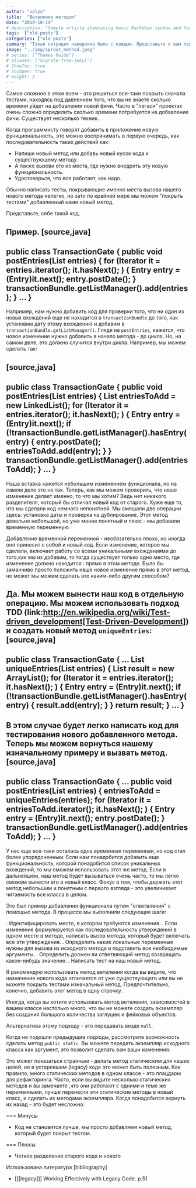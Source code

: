 ```yaml
---
author: "volyx"
title:  "Ветвление методом"
date: "2014-10-14"
# description: "Sample article showcasing basic Markdown syntax and formatting for HTML elements."
tags:  ["old-posts"]
categories: ["old-posts"]
summary: "Такая ситуация наверняка была с каждым. Представьте к вам подходит ваш начальник и говорит: - Клиенты требуют от нас новую фичу - сможем мы сегодня ее добавить? Обычно все что вы можете пролепетать в ответ это:- Я не знаю... смотря куда .... смотря что ... И тут вы задумываетесь... Ну, допустим, мы сможем ее быстро добавить. А как мыпротестируем, что ничего не сломали? А в слух говорите, что-то типа:- А как срочно она нужна?Вы понимаете , что  нужно будет сделать это изменение в 10 местах и это займет 5 часов, но в конечном итоге мы никак не сможем удостовериться, что код работает правильно и что на других концах приложения ничего не отвалилось!"
image: "../img/sprout_method.jpeg"
# series: ["Themes Guide"]
# aliases: ["migrate-from-jekyl"]
# ShowToc: true
# TocOpen: true
# weight: 2
---
```


Самое сложное в этом всем - это решиться все-таки покрыть сначала тестами, находясь под давлением того, что вы не знаете сколько времени уйдет на добавлении новой фичи. Часто в "легаси" проектах очень сложно определить сколько времени потребуется на добавление фичи. Существует несколько техник.

Когда программисту говорят добавить в приложение новую функциональность, это можно воспринимать в первую очередь, как последовательность таких действий как:

* Напиши новый метод или добавь новый кусок кода к существующему методу.
* А также вызови его из места, где нужно внедрить эту новую функциональность. 
* Удостоверься, что все работает, как надо.

Обычно написать тесты, покрывающие именно места вызова нашего нового метода нелегко, но зато по крайней мере
мы можем "покрыть тестами" добавленный нами новый метод.

Представьте, себе такой код.

Пример.
[source,java]
----
public class TransactionGate {
	 public void postEntries(List entries) {
		 for (Iterator it = entries.iterator(); it.hasNext(); ) {
			 Entry entry = (Entry)it.next();
			 entry.postDate();
		 }
		 transactionBundle.getListManager().add(entries);
	 }
 ...
}
----

Например, нам нужно добавить код для проверки того, что ни один из новых вхождений еще не находится в `transactionBundle` до того, как установим дату этому вхождению и добавим в `transactionBundle.getListManager()`. Глядя на `postEntries`, кажется, что новое изменение нужно добавить в начало метода - до цикла. Но, на самом деле, это должно случится внутри цикла. Например, мы можем сделать так:

[source,java]
----
public class TransactionGate
{
	 public void postEntries(List entries) {
		 List entriesToAdd = new LinkedList();
			 for (Iterator it = entries.iterator(); it.hasNext(); ) {
				 Entry entry = (Entry)it.next();
				 if (!transactionBundle.getListManager().hasEntry(entry) {
					entry.postDate();
				 	entriesToAdd.add(entry);
			 	}
		 	}
	 	transactionBundle.getListManager().add(entriesToAdd);
	 }
 ...
}
----
Наша вставка кажется небольшим изменением функционала, но на самом деле это не так. Теперь, как мы можем проверить, что наше изменение делает именно, то что мы хотим? Ведь нет никакого разделителя, который бы отличал новый код от старого. Хуже еще то, что мы сделали код немного непонятней. Мы смешали две операции здесь: установка даты и проверка на дублирование. 
Этот метод довольно небольшой, но уже менее понятный и плюс - мы добавили временную переменную. 

Добавление временной переменной - необязательно плохо, но иногда оно приносит с собой и новый код. Если изменение, которое мы сделали, включает работу со всеми уникальными вхождениями до того,как мы их добавим, то тогда существует только одно место, где изменение должно находится : прямо в этом методе.  Было бы заманчиво просто положить наше новое изменение прямо в этот метод, но может мы можем сделать это каким-либо другим способом?

Да. Мы можем вынести наш код в отдельную операцию. Мы можем использовать подход TDD (link:http://en.wikipedia.org/wiki/Test-driven_development[Test-Driven-Development]) и создать новый метод `uniqueEntries`:
[source,java]
----
public class TransactionGate
{
 ...
 List uniqueEntries(List entries) {
	 List result = new ArrayList();
	 for (Iterator it = entries.iterator(); it.hasNext(); ) {
		Entry entry = (Entry)it.next();
		if (!transactionBundle.getListManager().hasEntry(entry) {
			result.add(entry);
	 	}
	 }
	 return result;
 }
 ...
}
----
В этом случае будет легко написать код для тестирования нового добавленного метода. Теперь мы можем вернуться нашему изначальному примеру и вызвать метод.
[source,java]
----
public class TransactionGate {
 ...
 public void postEntries(List entries) {
	 entriesToAdd = uniqueEntries(entries);
	 for (Iterator it = entriesToAdd.iterator(); it.hasNext(); ) {
		 Entry entry = (Entry)it.next();
		 entry.postDate();
	 }
	 transactionBundle.getListManager().add(entriesToAdd);
 }
 ...
}
----
У нас еще все-таки осталась одна временная переменная, но код стал более упорядоченным. Если нам понадобится добавить еще функциональность, которой понадобится список уникальных  вхождений, то мы сможем использовать этот же метод. Если в дальнейшем, наш метод будет вызываться очень часто, то мы легко сможем вынести его в новый класс. Фокус в том, чтобы держать этот метод небольшим и понятным с первого взгляда - это увеличивает читаемость все класса в целом.

Это был пример добавления функционала путем "ответвления" с помощью метода. В процессе мы выполнили следующие шаги:

. Идентифицировать место, в котором требуются изменения.
. Если изменение формулируется как последовательность утверждений в одном месте в методе, написать вызов метода, который будет включать все эти утверждения.
. Определить какие локальные переменные нужны для вызова из исходного метода и подставить все необходимые аргументы.
. Определить должен ли ответвяющий метод возвращать какое-нибудь значение. 
. Написать тест на наш новый метод.

Я рекомендую использовать метод ветвления когда вы видите, что назначение нового кода отличается от уже существующего или вы не можете покрыть тестами изначальный метод. Предпочтительно, конечно, добавить этот метод в одну строчку. 

Иногда, когда вы хотите использовать метод ветвления, зависимостей в вашем классе настолько много, что вы не можете создать экземпляр без создания большого количества заглушек и фейковых объектов.

Альтернатива этому подходу - это передавать везде `null`.

Когда не подошли предыдущие подходы, рассмотрите возможность сделать метод `public static`. Вы можете передать экземпляр исходного класса как аргумент, это позволит сделать вам ваши изменения. 

Это может показаться странным - делать метод статическим для наших целей, но в устаревшем (legacy) коде это может быть полезным. 
Как правило, много статических методов в одном классе - это плацдарм для рефакторинга. Часто, если вы видите несколько статических методов и вы замечаете ,что они работают с одними и теме же переменными, лучше перенести эти статические методы в новый класс, и сделать их методами экземпляра. Когда понадобится вернуть их назад - это будет несложно.


=== Минусы
* Код не становится лучше, мы просто добавляем новый метод, который будет покрыт тестом.

=== Плюсы
* Четкое разделение старого кода и нового


Использована литература
[bibliography]
- [[[legacy]]] Working Effectively with Legacy Code. p.51